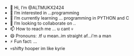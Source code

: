 - 👋 Hi, I’m @ALTMUKX2424 
- 👀 I’m interested in ...programming
- 🌱 I’m currently learning ... programming in PYTHON and C
- 💞️ I’m looking to collaborate on ..
- 📫 How to reach me ... u cant 💀
- 😄 Pronouns: .tf u mean..im straight af...i'm a man
- ⚡ Fun fact: ...
- 💀shifty hooper im like kyrie 


